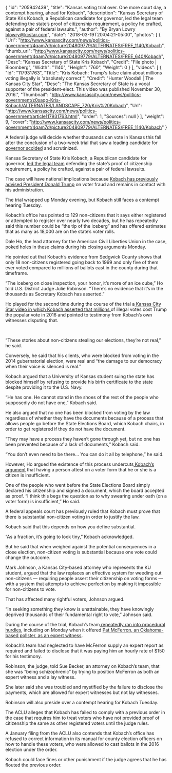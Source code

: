 {
  "id": "205942439",
  "title": "Kansas voting trial over. One more court day, a contempt hearing, ahead for Kobach",
  "description": "Kansas Secretary of State Kris Kobach, a Republican candidate for governor, led the legal team defending the state’s proof of citizenship requirement, a policy he crafted, against a pair of federal lawsuits.",
  "author": "By Bryan Lowry blowry@kcstar.com",
  "date": "2018-03-19T20:04:21-05:00",
  "photos": [
    {
      "Url": "http://www.kansascity.com/news/politics-government/4qam7d/picture204809779/ALTERNATES/FREE_1140/Kobach",
      "thumb_url": "http://www.kansascity.com/news/politics-government/4qam7d/picture204809779/ALTERNATES/FREE_640/Kobach",
      "Desc": "Kansas Secretary of State Kris Kobach",
      "Credit": "File photo | Bloomberg",
      "Width": "1140",
      "Height": "760",
      "Weight": 0
    }
  ],
  "videos": [
    {
      "Id": "117931763",
      "Title": "Kris Kobach: Trump's false claim about millions voting illegally is 'absolutely correct'",
      "Credit": "Hunter Woodall | The Kansas City Star",
      "Desc": "The Kansas Secretary of State is a vocal supporter of the president-elect. This video was published November 30, 2016.",
      "Thumbnail": "http://www.kansascity.com/news/politics-government/z0saqo-Kris-Kobach/ALTERNATES/LANDSCAPE_720/Kris%20Kobach",
      "Url": "http://www.kansascity.com/news/politics-government/article117931763.html",
      "order": 1,
      "Sources": null
    }
  ],
  "weight": 9,
  "cover": "http://www.kansascity.com/news/politics-government/4qam7d/picture204809779/ALTERNATES/FREE_1140/Kobach"
}

<p>A federal judge will decide whether thousands can vote in Kansas this fall after the conclusion of a two-week trial that saw a leading candidate for <a href="http://www.kansascity.com/latest-news/article204224234.html" target="_blank">governor scolded</a> and scrutinized. </p><p>Kansas Secretary of State Kris Kobach, a Republican candidate for governor, <a href="http://www.kansascity.com/news/politics-government/article198143494.html" target="_blank">led the legal team</a> defending the state’s proof of citizenship requirement, a policy he crafted, against a pair of federal lawsuits. </p><p>The case will have national implications because <a href="http://www.kansascity.com/latest-news/article204461409.html" target="_blank">Kobach has previously advised President Donald Trump</a> on voter fraud and remains in contact with his administration. </p><p>The trial wrapped up Monday evening, but Kobach still faces a contempt hearing Tuesday. </p><p>Kobach’s office has pointed to 129 non-citizens that it says either registered or attempted to register over nearly two decades, but he has repeatedly said this number could be “the tip of the iceberg” and has offered estimates that as many as 18,000 are on the state’s voter rolls.</p><p>Dale Ho, the lead attorney for the American Civil Liberties Union in the case, poked holes in these claims during his closing arguments Monday.<br /></p><p>He pointed out that Kobach’s evidence from Sedgwick County shows that only 18 non-citizens registered going back to 1999 and only five of them ever voted compared to millions of ballots cast in the county during that timeframe. </p><p>“The iceberg on close inspection, your honor, it’s more of an ice cube,” Ho told U.S. District Judge Julie Robinson. “There’s no evidence that it’s in the thousands as Secretary Kobach has asserted.” </p><p>Ho played for the second time during the course of the trial a<a href="http://www.kansascity.com/news/politics-government/article204976839.html" target="_blank"> Kansas City Star video in which Kobach asserted that millions </a>of illegal votes cost Trump the popular vote in 2016 and pointed to testimony from Kobach’s own witnesses disputing that.</p><p><!-- %video:117931763% --><br /></p><p>“These stories about non-citizens stealing our elections, they’re not real,” he said.<br /></p><p>Conversely, he said that his clients, who were blocked from voting in the 2014 gubernatorial election, were real and “the damage to our democracy when their voice is silenced is real.” </p><p>Kobach argued that a University of Kansas student suing the state has blocked himself by refusing to provide his birth certificate to the state despite providing it to the U.S. Navy. </p><p>“He has one. He cannot stand in the shoes of the rest of the people who supposedly do not have one,” Kobach said. </p><p>He also argued that no one has been blocked from voting by the law regardless of whether they have the documents because of a process that allows people go before the State Elections Board, which Kobach chairs, in order to get registered if they do not have the document. </p><p>“They may have a process they haven’t gone through yet, but no one has been prevented because of a lack of documents,” Kobach said. </p><p>“You don’t even need to be there… You can do it all by telephone,” he said. </p><p>However, Ho argued the existence of this process undercuts<a href="http://www.kansascity.com/news/politics-government/article204809784.html" target="_blank"> Kobach’s argument</a> that having a person attest on a voter form that he or she is a citizen is insufficient. </p><p>One of the people who went before the State Elections Board simply declared his citizenship and signed a document, which the board accepted as proof. “I think this begs the question as to why swearing under oath (on a voter form) is insufficient,” Ho said.</p><p>A federal appeals court has previously ruled that Kobach must prove that there is substantial non-citizen voting in order to justify the law. </p><p>Kobach said that this depends on how you define substantial. </p><p>“As a fraction, it’s going to look tiny,” Kobach acknowledged. </p><p>But he said that when weighed against the potential consequences in a close election, non-citizen voting is substantial because one vote could change the outcome. </p><p>Mark Johnson, a Kansas City-based attorney who represents the KU student, argued that the law replaces an effective system for weeding out non-citizens — requiring people assert their citizenship on voting forms — with a system that attempts to achieve perfection by making it impossible for non-citizens to vote.</p><p>That has affected many rightful voters, Johnson argued. </p><p>“In seeking something they know is unattainable, they have knowingly deprived thousands of their fundamental right to vote,” Johnson said. </p><p>During the course of the trial, Kobach’s team<a href="http://www.kansascity.com/latest-news/article204224234.html" target="_blank"> repeatedly ran into procedural hurdles</a>, including on Monday when it offered <a href="http://www.kansascity.com/news/local/news-columns-blogs/the-buzz/article205902684.html" target="_blank">Pat McFerron, an Oklahoma-based pollster, as an expert witness</a>. </p><p>Kobach’s team had neglected to have McFerron supply an expert report as required and failed to disclose that it was paying him an hourly rate of $150 for his testimony. </p><p>Robinson, the judge, told Sue Becker, an attorney on Kobach’s team, that she was “being schizophrenic” by trying to position McFerron as both an expert witness and a lay witness.<br /></p><p>She later said she was troubled and mystified by the failure to disclose the payments, which are allowed for expert witnesses but not lay witnesses. </p><p>Robinson will also preside over a contempt hearing for Kobach Tuesday. </p><p>The ACLU alleges that Kobach has failed to comply with a previous order in the case that requires him to treat voters who have not provided proof of citizenship the same as other registered voters until the judge rules. </p><p>A January filing from the ACLU also contends that Kobach’s office has refused to correct information in its manual for county election officers on how to handle these voters, who were allowed to cast ballots in the 2016 election under the order. </p><p>Kobach could face fines or other punishment if the judge agrees that he has flouted the previous order. </p>

